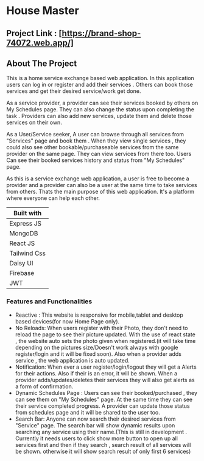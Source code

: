 # House Master #

## Project Link : [https://brand-shop-74072.web.app/] ##

## About The Project ##
This is a home service exchange based web application. In this application users can log in or register and add their services . Others can book those services and get their desired service/work get done.

As a service provider, a provider can see their services booked by others on My Schedules page. They can also change the status upon completing the task . Providers can also add new services, update them and delete those services on their own. 

As a User/Service seeker, A user can browse through all services from "Services" page and book them . When they view single services , they could also see other bookable/purchaseable services from the same provider on the same page. They can view services from there too. Users Can see their booked services history and status from "My Schedules" page. 

As this is a service exchange web application, a user is free to become a provider and a provider can also be a user at the same time to take services from others. Thats the main purpose of this web application. It's a platform where everyone can help each other. 

Built with    | 
------------  | 
Express JS    |  
MongoDB       |  
React JS      |  
Tailwind Css  |  
Daisy UI      | 
Firebase      | 
JWT           | 


### Features and Functionalities ###

- Reactive : This website is responsive for mobile,tablet and desktop based devices(for now Home Page only).
- No Reloads: When users register with their Photo, they don't need to reload the page to see their picture updated. With the use of react state , the website auto sets the photo given when registered.(it will take time depending on the pictures size/Doesn't work always with google register/login and it will be fixed soon). Also when a provider adds service , the web application is auto updated. 
- Notification: When ever a user register/login/logout they will get a Alerts for their actions. Also if their is an error, it will be shown. When a provider adds/updates/deletes their services they will also get alerts as a form of confirmation.
- Dynamic Schedules Page : Users can see their booked/purchased , they can see them on "My Schedules" page. At the same time they can see their service completed progress. A provider can update those status from schedules page and it will be shared to the user too. 
- Search Bar: Anyone can now search their desired services from "Service" page. The search bar will show dynamic results upon searching any service using their name.(This is still in development . Currently it needs users to click show more button to open up all services first and then if they search , search result of all services will be shown. otherwise it will show search result of only first 6 services)